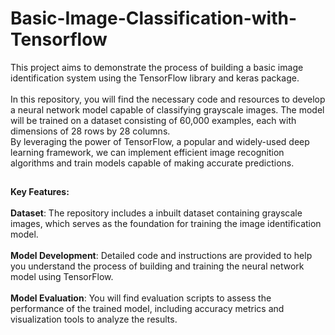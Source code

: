 # Basic-Image-Classification-with-Tensorflow
This project aims to demonstrate the process of building a basic image identification system using the TensorFlow library and keras package.
<br><br>
In this repository, you will find the necessary code and resources to develop a neural network model capable of classifying grayscale images. The model will be trained on a dataset consisting of 60,000 examples, each with dimensions of 28 rows by 28 columns.<br>
By leveraging the power of TensorFlow, a popular and widely-used deep learning framework, we can implement efficient image recognition algorithms and train models capable of making accurate predictions.
##
**Key Features:**
<br><br>
**Dataset**: The repository includes a inbuilt dataset containing grayscale images, which serves as the foundation for training the image identification model. <br><br>
**Model Development**: Detailed code and instructions are provided to help you understand the process of building and training the neural network model using TensorFlow.<br><br>
**Model Evaluation**: You will find evaluation scripts to assess the performance of the trained model, including accuracy metrics and visualization tools to analyze the results.<br>
